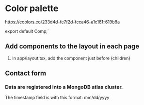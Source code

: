 # Color palette
https://coolors.co/233d4d-fe7f2d-fcca46-a1c181-619b8a

export default Comp;`

## Add components to the layout in each page
1. In app/layout.tsx, add the <Navigation /> component just before {children}

## Contact form
### Data are registered into a MongoDB atlas cluster.
The timestamp field is with this format: mm/dd/yyyy